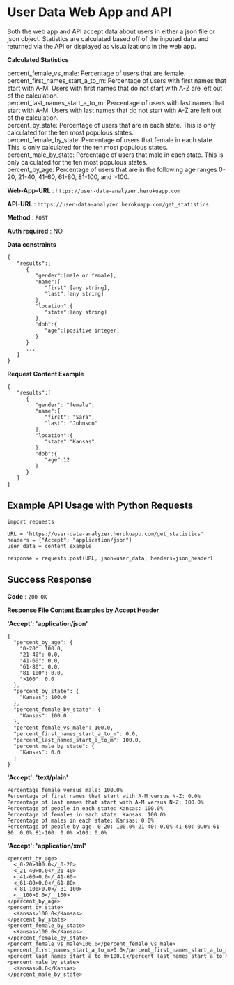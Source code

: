 # User Data Web App and API

Both the web app and API accept data about users in either a json file or json object. Statistics are calculated based off of the inputed data and returned via the API or displayed as visualizations in the web app.

**Calculated Statistics**

percent_female_vs_male: Percentage of users that are female.<br />
percent_first_names_start_a_to_m: Percentage of users with first names that start with A-M. Users with first names that do not start with A-Z are left out of the calculation.<br />
percent_last_names_start_a_to_m: Percentage of users with last names that start with A-M. Users with last names that do not start with A-Z are left out of the calculation.<br />
percent_by_state: Percentage of users that are in each state. This is only calculated for the ten most populous states.<br />
percent_female_by_state: Percentage of users that female in each state. This is only calculated for the ten most populous states.<br />
percent_male_by_state: Percentage of users that male in each state. This is only calculated for the ten most populous states.<br />
percent_by_age: Percentage of users that are in the following age ranges 0-20, 21-40, 41-60, 61-80, 81-100, and >100.<br />

**Web-App-URL** : `https://user-data-analyzer.herokuapp.com`

**API-URL** : `https://user-data-analyzer.herokuapp.com/get_statistics`

**Method** : `POST`

**Auth required** : NO

**Data constraints**

```
{
   "results":[
      {
         "gender":[male or female],
         "name":{
            "first":[any string],
            "last":[any string]
         },
         "location":{
            "state":[any string]
         },
         "dob":{
            "age":[positive integer]
         }
      }
      ...
   ]
}
```

**Request Content Example**

```
{
   "results":[
      {
         "gender": "female",
         "name":{
            "first": "Sara",
            "last": "Johnson"
         },
         "location":{
            "state":"Kansas"
         },
         "dob":{
            "age":12
         }
      }
   ]
}
```

## Example API Usage with Python Requests

```
import requests

URL = 'https://user-data-analyzer.herokuapp.com/get_statistics'
headers = {"Accept": "application/json"}
user_data = content_example

response = requests.post(URL, json=user_data, headers=json_header)
```

## Success Response

**Code** : `200 OK`

**Response File Content Examples by Accept Header**

**'Accept': 'application/json'**

```
{
  "percent_by_age": {
    "0-20": 100.0,
    "21-40": 0.0,
    "41-60": 0.0,
    "61-80": 0.0,
    "81-100": 0.0,
    ">100": 0.0
  },
  "percent_by_state": {
    "Kansas": 100.0
  },
  "percent_female_by_state": {
    "Kansas": 100.0
  },
  "percent_female_vs_male": 100.0,
  "percent_first_names_start_a_to_m": 0.0,
  "percent_last_names_start_a_to_m": 100.0,
  "percent_male_by_state": {
    "Kansas": 0.0
  }
}
```

**'Accept': 'text/plain'**

```
Percentage female versus male: 100.0%
Percentage of first names that start with A-M versus N-Z: 0.0%
Percentage of last names that start with A-M versus N-Z: 100.0%
Percentage of people in each state: Kansas: 100.0% 
Percentage of females in each state: Kansas: 100.0% 
Percentage of males in each state: Kansas: 0.0% 
Percentage of people by age: 0-20: 100.0% 21-40: 0.0% 41-60: 0.0% 61-80: 0.0% 81-100: 0.0% >100: 0.0% 
```

**'Accept': 'application/xml'**

```
<percent_by_age>
  <_0-20>100.0</_0-20>
  <_21-40>0.0</_21-40>
  <_41-60>0.0</_41-60>
  <_61-80>0.0</_61-80>
  <_81-100>0.0</_81-100>
  <__100>0.0</__100>
</percent_by_age>
<percent_by_state>
  <Kansas>100.0</Kansas>
</percent_by_state>
<percent_female_by_state>
  <Kansas>100.0</Kansas>
</percent_female_by_state>
<percent_female_vs_male>100.0</percent_female_vs_male>
<percent_first_names_start_a_to_m>0.0</percent_first_names_start_a_to_m>
<percent_last_names_start_a_to_m>100.0</percent_last_names_start_a_to_m>
<percent_male_by_state>
  <Kansas>0.0</Kansas>
</percent_male_by_state>
```
